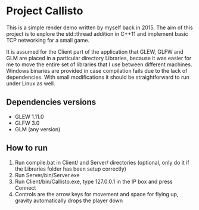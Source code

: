 # Project Callisto

This is a simple render demo written by myself back in 2015. The aim of this project is to explore the std::thread addition in C++11 and implement basic TCP networking for a small game.

It is assumed for the Client part of the application that GLEW, GLFW and GLM are placed in a particular directory Libraries, because it was easier for me to move the entire set of libraries that I use between different machines. Windows binaries are provided in case compilation fails due to the lack of dependencies. With small modifications it should be straightforward to run under Linux as well.

## Dependencies versions

* GLEW 1.11.0
* GLFW 3.0
* GLM (any version)

## How to run

1. Run compile.bat in Client/ and Server/ directories (optional, only do it if the Libraries folder has been setup correctly)
2. Run Server/bin/Server.exe 
3. Run Client/bin/Callisto.exe, type 127.0.0.1 in the IP box and press Connect
4. Controls are the arrow keys for movement and space for flying up, gravity automatically drops the player down